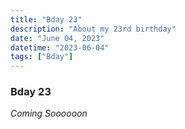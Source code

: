 ```yaml
---
title: "Bday 23"
description: "About my 23rd birthday"
date: "June 04, 2023"
datetime: "2023-06-04"
tags: ["Bday"]
---
```


### Bday 23
_Coming Soooooon_
